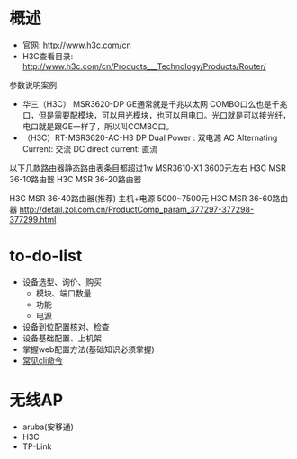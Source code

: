 # 概述
- 官网: http://www.h3c.com/cn
- H3C查看目录: http://www.h3c.com/cn/Products___Technology/Products/Router/


参数说明案例:
- 华三（H3C） MSR3620-DP
GE通常就是千兆以太网 COMBO口么也是千兆口，但是需要配模块，可以用光模块，也可以用电口。光口就是可以接光纤，电口就是跟GE一样了，所以叫COMBO口。
- （H3C）RT-MSR3620-AC-H3
DP Dual Power : 双电源
AC Alternating Current: 交流
DC direct current: 直流

以下几款路由器静态路由表条目都超过1w
MSR3610-X1   3600元左右
H3C MSR 36-10路由器
H3C MSR 36-20路由器

H3C MSR 36-40路由器(推荐) 主机+电源 5000~7500元
H3C MSR 36-60路由器
http://detail.zol.com.cn/ProductComp_param_377297-377298-377299.html

# to-do-list
- 设备选型、询价、购买
  - 模块、端口数量
  - 功能
  - 电源
- 设备到位配置核对、检查
- 设备基础配置、上机架
- 掌握web配置方法(基础知识必须掌握)
- [常见cli命令](cli.md)


# 无线AP
- aruba(安移通)
- H3C
- TP-Link
